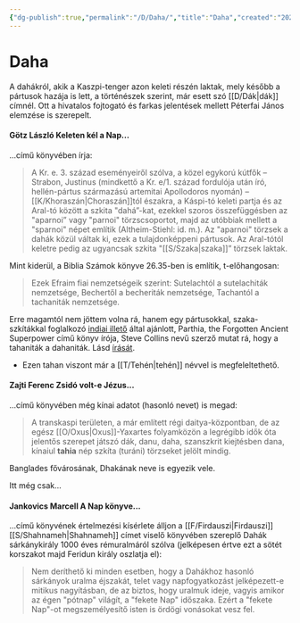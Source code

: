 ```yaml
---
{"dg-publish":true,"permalink":"/D/Daha/","title":"Daha","created":"2024-02-13T14:15","updated":"2024-10-25T16:54"}
---
```



# Daha

A dahákról, akik a Kaszpi-tenger azon keleti részén laktak, mely később a pártusok hazája is lett, a történészek szerint, már esett szó [[D/Dák\|dák]] címnél. Ott a hivatalos fojtogató és farkas jelentések mellett Péterfai János elemzése is szerepelt.  

#### Götz László Keleten kél a Nap...

...című könyvében írja:
> A Kr. e. 3. század eseményeiről szólva, a közel egykorú kútfők – Strabon, Justinus (mindkettő a Kr. e/1. század fordulója után író, hellén-pártus származású artemitai Apollodoros nyomán) – [[K/Khoraszán\|Choraszán]]tól északra, a Káspi-tó keleti partja és az Aral-tó között a szkita "dahá”-kat, ezekkel szoros összefüggésben az "aparnoi” vagy "parnoi" törzscsoportot, majd az utóbbiak mellett a "sparnoi" népet említik (Altheim-Stiehl: id. m.). Az "aparnoi" törzsek a dahák közül váltak ki, ezek a tulajdonképpeni pártusok. Az Aral-tótól keletre pedig az ugyancsak szkita "[[S/Szaka\|szaka]]” törzsek laktak.  

Mint kiderül, a Biblia Számok könyve 26.35-ben is említik, t-előhangosan:  
> Ezek Efraim fiai nemzetségeik szerint: Sutelachtól a sutelachiták nemzetsége, Bechertől a becheriták nemzetsége, Tachantól a tachaniták nemzetsége.  

Erre magamtól nem jöttem volna rá, hanem egy pártusokkal, szaka-szkítákkal foglalkozó [indiai illető](https://www.quora.com/profile/Raja-Kumar-2660) által ajánlott, Parthia, the Forgotten Ancient Superpower című könyv írója, Steve Collins nevű szerző mutat rá, hogy a tahaniták a dahaniták. Lásd [írását](http://ourfathersfestival.net/yahoo_site_admin/docs/Steve_Collins_PP.61194820.pdf).  
- Ezen tahan viszont már a [[T/Tehén\|tehén]] névvel is megfeleltethető.

#### Zajti Ferenc Zsidó volt-e Jézus...

...című könyvében még kínai adatot (hasonló nevet) is megad:  
> A transkaspi területen, a már említett régi daitya-központban, de az egész [[O/Oxus\|Oxus]]-Yaxartes folyamközön a legrégibb idők óta jelentős szerepet játszó dák, danu, daha, szanszkrit kiejtésben dana, kínaiul **tahia** nép szkíta (turáni) törzseket jelölt mindig.  

Banglades fővárosának, Dhakának neve is egyezik vele.  

Itt még csak...

#### Jankovics Marcell A Nap könyve...  

...című könyvének értelmezési kísérlete álljon a [[F/Firdauszi\|Firdauszi]] [[S/Shahnameh\|Shahnameh]] címet viselő könyvében szereplő Dahák sárkánykirály 1000 éves rémuralmáról szólva (jelképesen értve ezt a sötét korszakot majd Feridun király oszlatja el):  
> Nem deríthető ki minden esetben, hogy a Dahákhoz hasonló sárkányok uralma éjszakát, telet vagy napfogyatkozást jelképezett-e mitikus nagyításban, de az biztos, hogy uralmuk ideje, vagyis amikor az égen "pótnap" világít, a "fekete Nap" időszaka. Ezért a "fekete Nap"-ot megszemélyesítő isten is ördögi vonásokat vesz fel.  